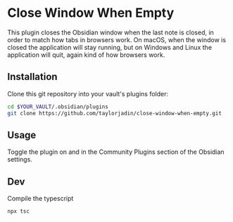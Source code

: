 # Close Window When Empty

This plugin closes the Obsidian window when the last note is closed, in order to match how tabs in browsers work. On macOS, when the window is closed the application will stay running, but on Windows and Linux the application will quit, again kind of how browsers work.

## Installation
Clone this git repository into your vault's plugins folder:
```bash
cd $YOUR_VAULT/.obsidian/plugins
git clone https://github.com/taylorjadin/close-window-when-empty.git
```

## Usage
Toggle the plugin on and in the Community Plugins section of the Obsidian settings.

## Dev

Compile the typescript
```bash
npx tsc
```
